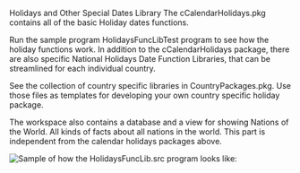 Holidays and Other Special Dates Library
The cCalendarHolidays.pkg contains all of the basic Holiday dates functions. 

Run the sample program HolidaysFuncLibTest program to see how the holiday functions work.
In addition to the cCalendarHolidays package, there are also specific National Holidays Date Function Libraries, that can be streamlined for each individual country. 

See the collection of country specific libraries in CountryPackages.pkg. Use those files as templates for developing your own country specific holiday package.

The workspace also contains a database and a view for showing Nations of the World. All kinds of facts about all nations in the world. This part is independent from the calendar holidays packages above.

![Sample of how the HolidaysFuncLib.src program looks like:](Bitmaps/HolidaysFuncLib.png)
